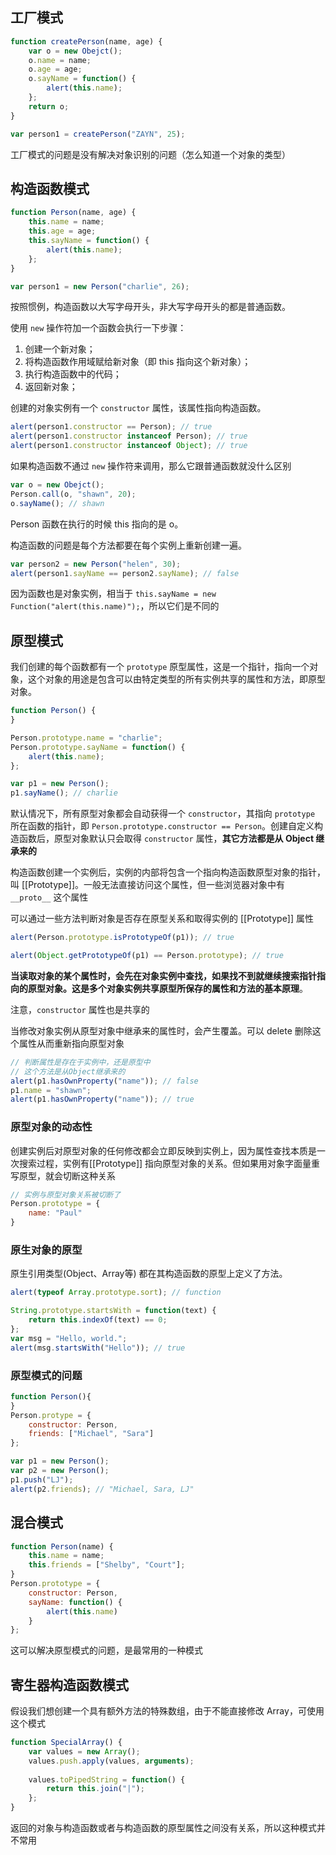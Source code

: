 ## 工厂模式

```javascript
function createPerson(name, age) {
    var o = new Obejct();
    o.name = name;
    o.age = age;
    o.sayName = function() {
        alert(this.name);
    };
    return o;
}

var person1 = createPerson("ZAYN", 25);
```

工厂模式的问题是没有解决对象识别的问题（怎么知道一个对象的类型）



## 构造函数模式

```javascript
function Person(name, age) {
    this.name = name;
    this.age = age;
    this.sayName = function() {
        alert(this.name);
    };
}

var person1 = new Person("charlie", 26);
```

按照惯例，构造函数以大写字母开头，非大写字母开头的都是普通函数。

使用 `new` 操作符加一个函数会执行一下步骤：

1. 创建一个新对象；
2. 将构造函数作用域赋给新对象（即 this 指向这个新对象）；
3. 执行构造函数中的代码；
4. 返回新对象；

创建的对象实例有一个 `constructor` 属性，该属性指向构造函数。

```js
alert(person1.constructor == Person); // true
alert(person1.constructor instanceof Person); // true
alert(person1.constructor instanceof Object); // true
```

如果构造函数不通过 `new` 操作符来调用，那么它跟普通函数就没什么区别

```js
var o = new Obejct();
Person.call(o, "shawn", 20);
o.sayName(); // shawn
```

Person 函数在执行的时候 this 指向的是 o。

构造函数的问题是每个方法都要在每个实例上重新创建一遍。

```js
var person2 = new Person("helen", 30);
alert(person1.sayName == person2.sayName); // false
```

因为函数也是对象实例，相当于 `this.sayName = new Function("alert(this.name)");`，所以它们是不同的



## 原型模式

我们创建的每个函数都有一个 `prototype` 原型属性，这是一个指针，指向一个对象，这个对象的用途是包含可以由特定类型的所有实例共享的属性和方法，即原型对象。

```js
function Person() {
}

Person.prototype.name = "charlie";
Person.prototype.sayName = function() {
    alert(this.name);
};

var p1 = new Person();
p1.sayName(); // charlie
```

默认情况下，所有原型对象都会自动获得一个 `constructor`，其指向 `prototype` 所在函数的指针，即 `Person.prototype.constructor == Person`。创建自定义构造函数后，原型对象默认只会取得 `constructor` 属性，**其它方法都是从 Object 继承来的**

构造函数创建一个实例后，实例的内部将包含一个指向构造函数原型对象的指针，叫 [[Prototype]]。一般无法直接访问这个属性，但一些浏览器对象中有 `__proto__` 这个属性

可以通过一些方法判断对象是否存在原型关系和取得实例的 [[Prototype]] 属性

```js
alert(Person.prototype.isPrototypeOf(p1)); // true

alert(Object.getPrototypeOf(p1) == Person.prototype); // true
```

**当读取对象的某个属性时，会先在对象实例中查找，如果找不到就继续搜索指针指向的原型对象。这是多个对象实例共享原型所保存的属性和方法的基本原理**。

注意，`constructor` 属性也是共享的

当修改对象实例从原型对象中继承来的属性时，会产生覆盖。可以 delete 删除这个属性从而重新指向原型对象

```js
// 判断属性是存在于实例中，还是原型中
// 这个方法是从Object继承来的
alert(p1.hasOwnProperty("name")); // false
p1.name = "shawn";
alert(p1.hasOwnProperty("name")); // true
```

### 原型对象的动态性

创建实例后对原型对象的任何修改都会立即反映到实例上，因为属性查找本质是一次搜索过程，实例有[[Prototype]] 指向原型对象的关系。但如果用对象字面量重写原型，就会切断这种关系

```js
// 实例与原型对象关系被切断了
Person.prototype = {
	name: "Paul"	
}
```



### 原生对象的原型

原生引用类型(Object、Array等) 都在其构造函数的原型上定义了方法。

```js
alert(typeof Array.prototype.sort); // function

String.prototype.startsWith = function(text) {
    return this.indexOf(text) == 0;
};
var msg = "Hello, world.";
alert(msg.startsWith("Hello")); // true
```

### 原型模式的问题

```js
function Person(){
}
Person.protype = {
    constructor: Person,
    friends: ["Michael", "Sara"]
};

var p1 = new Person();
var p2 = new Person();
p1.push("LJ");
alert(p2.friends); // "Michael, Sara, LJ"
```



## 混合模式

```js
function Person(name) {
    this.name = name;
    this.friends = ["Shelby", "Court"];
}
Person.prototype = {
    constructor: Person,
    sayName: function() {
        alert(this.name)
    }
};
```

这可以解决原型模式的问题，是最常用的一种模式



## 寄生器构造函数模式

假设我们想创建一个具有额外方法的特殊数组，由于不能直接修改 Array，可使用这个模式

```js
function SpecialArray() {
    var values = new Array();
    values.push.apply(values, arguments);
    
    values.toPipedString = function() {
        return this.join("|");
    };
}

```

返回的对象与构造函数或者与构造函数的原型属性之间没有关系，所以这种模式并不常用





